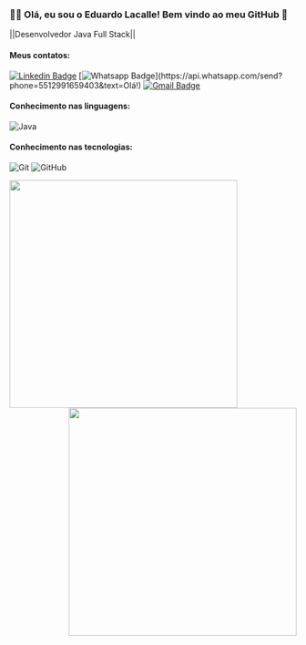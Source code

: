 ### :man_technologist: Olá, eu sou o Eduardo Lacalle! Bem vindo ao meu GitHub 👋 

||Desenvolvedor Java Full Stack||

#### Meus contatos:
[![Linkedin Badge](https://img.shields.io/badge/-LinkedIn-blue?style=flat-square&logo=Linkedin&logoColor=white&link=https:https://www.linkedin.com/in/eduardo-carlos-95a5121ba/)](https://www.linkedin.com/in/eduardo-carlos-95a5121ba/)
[![Whatsapp Badge](https://img.shields.io/badge/-Whatsapp-4CA143?style=flat-square&labelColor=4CA143&logo=whatsapp&logoColor=white&link=https://api.whatsapp.com/send?phone=55112991659403&text=Olá!)](https://api.whatsapp.com/send?phone=5512991659403&text=Olá!)
[![Gmail Badge](https://img.shields.io/badge/-Gmail-c14438?style=flat-square&logo=Gmail&logoColor=white&link=mailto:eduardoclacalle@gmail.com)](mailto:eduardoclacalle@gmail.com)

#### Conhecimento nas linguagens:
![Java](https://img.shields.io/badge/-Java-000000?style=flat&logo=java)

#### Conhecimento nas tecnologias:
![Git](https://img.shields.io/badge/-Git-222222?style=flat&logo=git&logoColor=F05032)
![GitHub](https://img.shields.io/badge/-GitHub-222222?style=flat&logo=github&logoColor=181717)

<img align="left"  width="400px" src="https://github-readme-stats.vercel.app/api/top-langs/?username=RodrigoTeixeiraC&layout=compact&theme=vision-friendly-dark" />
 <img align="right" width="400px" src="https://github-readme-stats.vercel.app/api?username=RodrigoTeixeiraC&show_icons=true,css&layout=compact&theme=vision-friendly-dark" />
<!--
**Eduardo Lacalle/Eduardo Lacalle** is a ✨ _special_ ✨ repository because its `README.md` (this file) appears on your GitHub profile.

Here are some ideas to get you started:

- 🔭 I’m currently working on ...
- 🌱 I’m currently learning ...
- 👯 I’m looking to collaborate on ...
- 🤔 I’m looking for help with ...
- 💬 Ask me about ...
- 📫 How to reach me: ...
- 😄 Pronouns: ...
- ⚡ Fun fact: ...
-->

